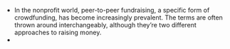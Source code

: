 - In the nonprofit world, peer-to-peer fundraising, a specific form of crowdfunding, has become increasingly prevalent. The terms are often thrown around interchangeably, although they’re two different approaches to raising money.
-